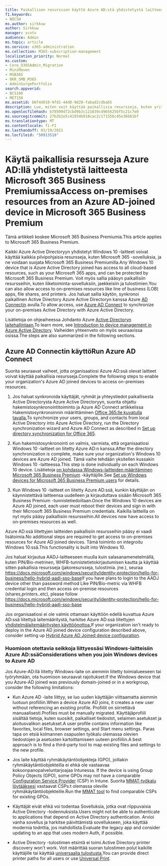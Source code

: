 ```yaml
---
title: Paikallisen resurssien käyttö Azure AD:stä yhdistetystä laitteesta Microsoft 365 Businessissa
f1.keywords:
- NOCSH
ms.author: sirkkuw
author: Sirkkuw
manager: scotv
audience: Admin
ms.topic: article
ms.service: o365-administration
ms.collection: M365-subscription-management
localization_priority: Normal
ms.custom:
- Core_O365Admin_Migration
- MiniMaven
- MSB365
- OKR_SMB_M365
- AdminSurgePortfolio
search.appverid:
- BCS160
- MET150
ms.assetid: b0f4d010-9fd1-44d0-9d20-fabad2cdbab5
description: Lue, miten voit käyttää paikallisia resursseja, kuten yrityssovellusten riviä, jaetut tiedostot ja tulostimet Azure Active Directoryyn yhdistetystä Windows 10 -laitteesta.
ms.openlocfilehash: b78509d72cbd9b3c121039c4965625bf5c21c7e0
ms.sourcegitcommit: 27b2b2e5c41934b918cac2c171556c45e36661bf
ms.translationtype: MT
ms.contentlocale: fi-FI
ms.lasthandoff: 03/19/2021
ms.locfileid: "50913518"
---
```

# <a name="access-on-premises-resources-from-an-azure-ad-joined-device-in-microsoft-365-business-premium"></a><span data-ttu-id="af7d4-103">Käytä paikallisia resursseja Azure AD:llä yhdistetystä laitteesta Microsoft 365 Business Premiumissa</span><span class="sxs-lookup"><span data-stu-id="af7d4-103">Access on-premises resources from an Azure AD-joined device in Microsoft 365 Business Premium</span></span>

<span data-ttu-id="af7d4-104">Tämä artikkeli koskee Microsoft 365 Business Premiumia.</span><span class="sxs-lookup"><span data-stu-id="af7d4-104">This article applies to Microsoft 365 Business Premium.</span></span>

<span data-ttu-id="af7d4-105">Kaikki Azure Active Directoryyn yhdistetyt Windows 10 -laitteet voivat käyttää kaikkia pilvipohjaisia resursseja, kuten Microsoft 365 -sovelluksia, ja ne voidaan suojata Microsoft 365 Business Premiumilla.</span><span class="sxs-lookup"><span data-stu-id="af7d4-105">Any Windows 10 device that is Azure Active Directory joined has access to all cloud-based resources, such as your Microsoft 365 apps, and can be protected by Microsoft 365 Business Premium.</span></span> <span data-ttu-id="af7d4-106">Voit myös sallia pääsyn paikallisiin resursseihin, kuten liiketoiminta-sovelluksiin, jaekkeisiin ja tulostimien.</span><span class="sxs-lookup"><span data-stu-id="af7d4-106">You can also allow access to on-premises resources like line of business (LOB) apps, file shares, and printers.</span></span> <span data-ttu-id="af7d4-107">Jos haluat sallia käytön, synkronoi paikallinen Active Directory Azure Active Directoryn kanssa Azure [AD Connectin](/azure/active-directory/connect/active-directory-aadconnect) avulla.</span><span class="sxs-lookup"><span data-stu-id="af7d4-107">To allow access, use [Azure AD Connect](/azure/active-directory/connect/active-directory-aadconnect) to synchronize your on-premises Active Directory with Azure Active Directory.</span></span> 

<span data-ttu-id="af7d4-108">Lisätietoja on ohjeaiheessa Johdanto Azure [Active Directoryn laitehallintaan.](/azure/active-directory/device-management-introduction)</span><span class="sxs-lookup"><span data-stu-id="af7d4-108">To learn more, see [Introduction to device management in Azure Active Directory](/azure/active-directory/device-management-introduction).</span></span>
<span data-ttu-id="af7d4-109">Vaiheiden yhteenveto on myös seuraavissa osissa.</span><span class="sxs-lookup"><span data-stu-id="af7d4-109">The steps are also summarized in the following sections.</span></span>
 
## <a name="run-azure-ad-connect"></a><span data-ttu-id="af7d4-110">Azure AD Connectin käyttö</span><span class="sxs-lookup"><span data-stu-id="af7d4-110">Run Azure AD Connect</span></span>

<span data-ttu-id="af7d4-111">Suorita seuraavat vaiheet, jotta organisaatiosi Azure AD:ssä olevat laitteet voivat käyttää paikallisia resursseja.</span><span class="sxs-lookup"><span data-stu-id="af7d4-111">Complete the following steps to enable your organization's Azure AD joined devices to access on-premises resources.</span></span>
  
1. <span data-ttu-id="af7d4-112">Jos haluat synkronoida käyttäjät, ryhmät ja yhteystiedot paikallisesta Active Directorysta Azure Active Directoryyn, suorita ohjattu hakemistosynkronointitoiminto ja Azure AD Connect artikkelissa Hakemistosynkronoinnin määrittäminen [Office 365:lle kuvatulla tavalla.](../enterprise/set-up-directory-synchronization.md)</span><span class="sxs-lookup"><span data-stu-id="af7d4-112">To synchronize your users, groups, and contacts from local Active Directory into Azure Active Directory, run the Directory synchronization wizard and Azure AD Connect as described in [Set up directory synchronization for Office 365](../enterprise/set-up-directory-synchronization.md).</span></span>
    
2. <span data-ttu-id="af7d4-113">Kun hakemistosynkronointi on valmis, varmista, että organisaatiosi Windows 10 -laitteet on liitetty Azure AD:n kanssa.</span><span class="sxs-lookup"><span data-stu-id="af7d4-113">After the directory synchronization is complete, make sure your organization's Windows 10 devices are Azure AD joined.</span></span> <span data-ttu-id="af7d4-114">Tämä vaihe tehdään yksitellen kussakin Windows 10 -laitteessa.</span><span class="sxs-lookup"><span data-stu-id="af7d4-114">This step is done individually on each Windows 10 device.</span></span> <span data-ttu-id="af7d4-115">Lisätietoja [on kohdassa Windows-laitteiden määritäminen Microsoft 365 Business Premium](set-up-windows-devices.md) -käyttäjille.</span><span class="sxs-lookup"><span data-stu-id="af7d4-115">See [Set up Windows devices for Microsoft 365 Business Premium users](set-up-windows-devices.md) for details.</span></span> 
    
3. <span data-ttu-id="af7d4-116">Kun Windows 10 -laitteet on liitetty Azure AD:ssä, kunkin käyttäjän on käynnistettävä laitteensa uudelleen ja kirjauduttava sisään Microsoft 365 Business Premium -tunnistetiedoillaan.</span><span class="sxs-lookup"><span data-stu-id="af7d4-116">Once the Windows 10 devices are Azure AD joined, each user must reboot their devices and sign in with their Microsoft 365 Business Premium credentials.</span></span> <span data-ttu-id="af7d4-117">Kaikilla laitteilla on nyt myös pääsy paikallisiin resursseihin.</span><span class="sxs-lookup"><span data-stu-id="af7d4-117">All devices now have access to on-premises resources as well.</span></span>
    
<span data-ttu-id="af7d4-118">Azure AD:ssä liitettyjen laitteiden paikallisiin resursseihin pääsy ei vaadi lisätoimia.</span><span class="sxs-lookup"><span data-stu-id="af7d4-118">No additional steps are required to get access to on-premises resources for Azure AD joined devices.</span></span> <span data-ttu-id="af7d4-119">Tämä toiminto on integroitu Windows 10:ssä.</span><span class="sxs-lookup"><span data-stu-id="af7d4-119">This functionality is built into Windows 10.</span></span> 

<span data-ttu-id="af7d4-120">Jos haluat kirjautua AADJ-laitteeseen muulla kuin salasanamenetelmällä, kuten PIN/Bio-metrinen, WHFB-tunnistetietokirjautumisen kautta ja käyttää sitten paikallisia resursseja (jakoresursseja, tulostimia. jne.), seuraa https://docs.microsoft.com/windows/security/identity-protection/hello-for-business/hello-hybrid-aadj-sso-base</span><span class="sxs-lookup"><span data-stu-id="af7d4-120">If you have plans to login to the AADJ device other than password method Like PIN/Bio-metric via WHFB credential login and then access on-premise resources (shares,printers..etc), please follow https://docs.microsoft.com/windows/security/identity-protection/hello-for-business/hello-hybrid-aadj-sso-base</span></span>
  
<span data-ttu-id="af7d4-121">Jos organisaatiosi ei ole valmis ottamaan käyttöön edellä kuvattua Azure AD:ssä liitettyä laitemääritystä, harkitse Azure AD:ssä liitettyjen [yhdistelmälaitemääritysten käyttöönottoa.](manage-windows-devices.md)</span><span class="sxs-lookup"><span data-stu-id="af7d4-121">If your organization isn't ready to deploy in the Azure AD joined device configuration described above, consider setting up [Hybrid Azure AD Joined device configuration](manage-windows-devices.md).</span></span>
  
### <a name="considerations-when-you-join-windows-devices-to-azure-ad"></a><span data-ttu-id="af7d4-122">Huomioon otettavia seikkoja liittyessäsi Windows-laitteisiin Azure AD:ssä</span><span class="sxs-lookup"><span data-stu-id="af7d4-122">Considerations when you join Windows devices to Azure AD</span></span>

<span data-ttu-id="af7d4-123">Jos Azure-AD:llä liitetty Windows-laite on aiemmin liitetty toimialueeseen tai työryhmään, ota huomioon seuraavat rajoitukset:</span><span class="sxs-lookup"><span data-stu-id="af7d4-123">If the Windows device that you Azure-AD joined was previously domain-joined or in a workgroup, consider the following limitations:</span></span>
  
- <span data-ttu-id="af7d4-124">Kun Azure AD -laite liittyy, se luo uuden käyttäjän viittaamatta aiemmin luotuun profiiliin.</span><span class="sxs-lookup"><span data-stu-id="af7d4-124">When a device Azure AD joins, it creates a new user without referencing an existing profile.</span></span> <span data-ttu-id="af7d4-125">Profiilit on siirrettävä manuaalisesti.</span><span class="sxs-lookup"><span data-stu-id="af7d4-125">Profiles must be manually migrated.</span></span> <span data-ttu-id="af7d4-126">Käyttäjäprofiili sisältää tietoja, kuten suosikit, paikalliset tiedostot, selaimen asetukset ja aloitusvalikon asetukset.</span><span class="sxs-lookup"><span data-stu-id="af7d4-126">A user profile contains information like favorites, local files, browser settings, and Start menu settings.</span></span> <span data-ttu-id="af7d4-127">Paras tapa on etsiä kolmannen osapuolen työkalu olemassa olevien tiedostojen ja asetusten kartoittamiseen uuteen profiiliin.</span><span class="sxs-lookup"><span data-stu-id="af7d4-127">A best approach is to find a third-party tool to map existing files and settings to the new profile.</span></span>

- <span data-ttu-id="af7d4-128">Jos laite käyttää ryhmäkäytäntöobjekteja (GPO), joillakin ryhmäkäytäntöobjekteilla ei ehkä ole vastaavaa kokoonpanopalveluntarjoajaa Intunessa. [](/windows/configuration/provisioning-packages/how-it-pros-can-use-configuration-service-providers)</span><span class="sxs-lookup"><span data-stu-id="af7d4-128">If the device is using Group Policy Objects (GPO), some GPOs may not have a comparable [Configuration Service Provider](/windows/configuration/provisioning-packages/how-it-pros-can-use-configuration-service-providers) (CSP) in Intune.</span></span> <span data-ttu-id="af7d4-129">Suorita [MMAT-työkalu löytääksesi](https://www.microsoft.com/download/details.aspx?id=45520) vastaavat CSPs:t olemassa oleville ryhmäkäytäntöobjekteille.</span><span class="sxs-lookup"><span data-stu-id="af7d4-129">Run the [MMAT tool](https://www.microsoft.com/download/details.aspx?id=45520) to find comparable CSPs for existing GPOs.</span></span>

- <span data-ttu-id="af7d4-130">Käyttäjät eivät ehkä voi todentaa Sovelluksia, jotka ovat riippuvaisia Active Directory -todennuksista.</span><span class="sxs-lookup"><span data-stu-id="af7d4-130">Users might not be able to authenticate to applications that depend on Active Directory authentication.</span></span> <span data-ttu-id="af7d4-131">Arvioi vanha sovellus ja harkitse päivittämistä sovellukseen, joka käyttää modernia todnttia, jos mahdollista.</span><span class="sxs-lookup"><span data-stu-id="af7d4-131">Evaluate the legacy app and consider updating to an app that uses modern Auth, if possible.</span></span>

- <span data-ttu-id="af7d4-132">Active Directory -tulostimen etsintä ei toimi.</span><span class="sxs-lookup"><span data-stu-id="af7d4-132">Active Directory printer discovery won't work.</span></span> <span data-ttu-id="af7d4-133">Voit määrittää suoran tulostimen polut kaikille käyttäjille tai käyttää [universaalia tulostusta.](/universal-print/)</span><span class="sxs-lookup"><span data-stu-id="af7d4-133">You can provide direct printer paths for all users or use [Universal Print](/universal-print/).</span></span>